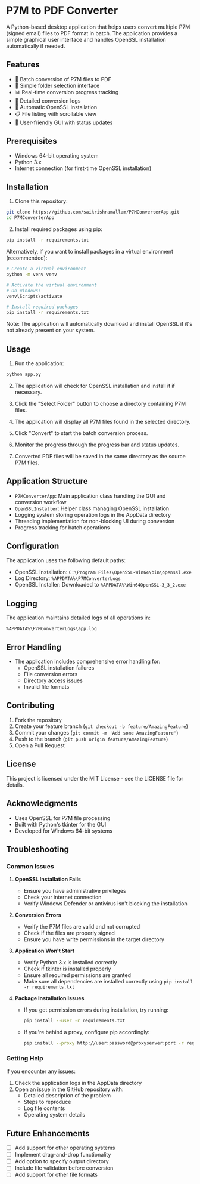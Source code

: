 # P7M to PDF Converter

A Python-based desktop application that helps users convert multiple P7M (signed email) files to PDF format in batch. The application provides a simple graphical user interface and handles OpenSSL installation automatically if needed.

## Features

- 🔄 Batch conversion of P7M files to PDF
- 📂 Simple folder selection interface
- 📊 Real-time conversion progress tracking
- 📝 Detailed conversion logs
- 🔧 Automatic OpenSSL installation
- 📋 File listing with scrollable view
- 💫 User-friendly GUI with status updates

## Prerequisites

- Windows 64-bit operating system
- Python 3.x
- Internet connection (for first-time OpenSSL installation)

## Installation

1. Clone this repository:
```bash
git clone https://github.com/saikrishnamallam/P7MConverterApp.git
cd P7MConverterApp
```

2. Install required packages using pip:
```bash
pip install -r requirements.txt
```

Alternatively, if you want to install packages in a virtual environment (recommended):
```bash
# Create a virtual environment
python -m venv venv

# Activate the virtual environment
# On Windows:
venv\Scripts\activate

# Install required packages
pip install -r requirements.txt
```

Note: The application will automatically download and install OpenSSL if it's not already present on your system.

## Usage

1. Run the application:
```bash
python app.py
```

2. The application will check for OpenSSL installation and install it if necessary.

3. Click the "Select Folder" button to choose a directory containing P7M files.

4. The application will display all P7M files found in the selected directory.

5. Click "Convert" to start the batch conversion process.

6. Monitor the progress through the progress bar and status updates.

7. Converted PDF files will be saved in the same directory as the source P7M files.

## Application Structure

- `P7MConverterApp`: Main application class handling the GUI and conversion workflow
- `OpenSSLInstaller`: Helper class managing OpenSSL installation
- Logging system storing operation logs in the AppData directory
- Threading implementation for non-blocking UI during conversion
- Progress tracking for batch operations

## Configuration

The application uses the following default paths:
- OpenSSL Installation: `C:\Program Files\OpenSSL-Win64\bin\openssl.exe`
- Log Directory: `%APPDATA%\P7MConverterLogs`
- OpenSSL Installer: Downloaded to `%APPDATA%\Win64OpenSSL-3_3_2.exe`

## Logging

The application maintains detailed logs of all operations in:
```
%APPDATA%\P7MConverterLogs\app.log
```

## Error Handling

- The application includes comprehensive error handling for:
  - OpenSSL installation failures
  - File conversion errors
  - Directory access issues
  - Invalid file formats

## Contributing

1. Fork the repository
2. Create your feature branch (`git checkout -b feature/AmazingFeature`)
3. Commit your changes (`git commit -m 'Add some AmazingFeature'`)
4. Push to the branch (`git push origin feature/AmazingFeature`)
5. Open a Pull Request

## License

This project is licensed under the MIT License - see the LICENSE file for details.

## Acknowledgments

- Uses OpenSSL for P7M file processing
- Built with Python's tkinter for the GUI
- Developed for Windows 64-bit systems

## Troubleshooting

### Common Issues

1. **OpenSSL Installation Fails**
   - Ensure you have administrative privileges
   - Check your internet connection
   - Verify Windows Defender or antivirus isn't blocking the installation

2. **Conversion Errors**
   - Verify the P7M files are valid and not corrupted
   - Check if the files are properly signed
   - Ensure you have write permissions in the target directory

3. **Application Won't Start**
   - Verify Python 3.x is installed correctly
   - Check if tkinter is installed properly
   - Ensure all required permissions are granted
   - Make sure all dependencies are installed correctly using `pip install -r requirements.txt`

4. **Package Installation Issues**
   - If you get permission errors during installation, try running:
     ```bash
     pip install --user -r requirements.txt
     ```
   - If you're behind a proxy, configure pip accordingly:
     ```bash
     pip install --proxy http://user:password@proxyserver:port -r requirements.txt
     ```

### Getting Help

If you encounter any issues:
1. Check the application logs in the AppData directory
2. Open an issue in the GitHub repository with:
   - Detailed description of the problem
   - Steps to reproduce
   - Log file contents
   - Operating system details

## Future Enhancements

- [ ] Add support for other operating systems
- [ ] Implement drag-and-drop functionality
- [ ] Add option to specify output directory
- [ ] Include file validation before conversion
- [ ] Add support for other file formats